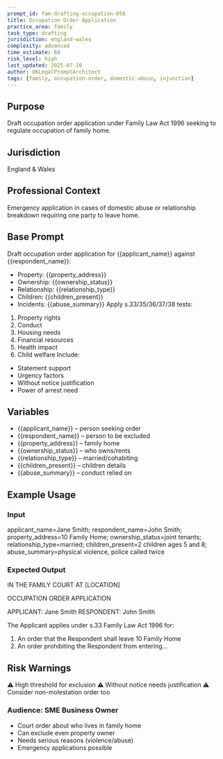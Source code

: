 ```yaml
---
prompt_id: fam-drafting-occupation-056
title: Occupation Order Application
practice_area: family
task_type: drafting
jurisdiction: england-wales
complexity: advanced
time_estimate: 60
risk_level: high
last_updated: 2025-07-10
author: UKLegalPromptArchitect
tags: [family, occupation-order, domestic-abuse, injunction]
---
```


## Purpose
Draft occupation order application under Family Law Act 1996 seeking to regulate occupation of family home.

## Jurisdiction
England & Wales

## Professional Context
Emergency application in cases of domestic abuse or relationship breakdown requiring one party to leave home.

## Base Prompt
Draft occupation order application for \{\{applicant_name\}\} against \{\{respondent_name\}\}:
- Property: \{\{property_address\}\}
- Ownership: \{\{ownership_status\}\}
- Relationship: \{\{relationship_type\}\}
- Children: \{\{children_present\}\}
- Incidents: \{\{abuse_summary\}\}
Apply s.33/35/36/37/38 tests:
1. Property rights
2. Conduct
3. Housing needs
4. Financial resources
5. Health impact
6. Child welfare
Include:
- Statement support
- Urgency factors
- Without notice justification
- Power of arrest need

## Variables
- \{\{applicant_name\}\} – person seeking order
- \{\{respondent_name\}\} – person to be excluded
- \{\{property_address\}\} – family home
- \{\{ownership_status\}\} – who owns/rents
- \{\{relationship_type\}\} – married/cohabiting
- \{\{children_present\}\} – children details
- \{\{abuse_summary\}\} – conduct relied on

## Example Usage
### Input
applicant_name=Jane Smith; respondent_name=John Smith; property_address=10 Family Home; ownership_status=joint tenants; relationship_type=married; children_present=2 children ages 5 and 8; abuse_summary=physical violence, police called twice

### Expected Output
IN THE FAMILY COURT AT [LOCATION]

OCCUPATION ORDER APPLICATION

APPLICANT: Jane Smith
RESPONDENT: John Smith

The Applicant applies under s.33 Family Law Act 1996 for:
1. An order that the Respondent shall leave 10 Family Home
2. An order prohibiting the Respondent from entering...

## Risk Warnings
⚠️ High threshold for exclusion
⚠️ Without notice needs justification
⚠️ Consider non-molestation order too

### Audience: SME Business Owner
- Court order about who lives in family home
- Can exclude even property owner
- Needs serious reasons (violence/abuse)
- Emergency applications possible
